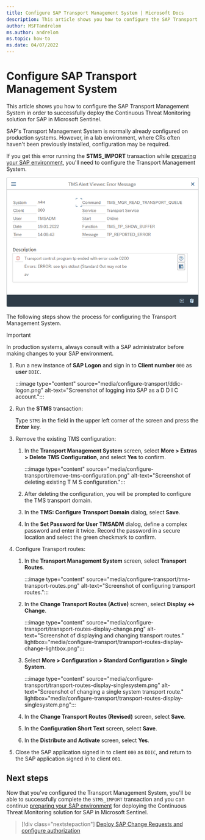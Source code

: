 ```yaml
---
title: Configure SAP Transport Management System | Microsoft Docs
description: This article shows you how to configure the SAP Transport Management System in the event of an error or in a lab environment where it hasn't already been configured, in order to successfully deploy the Continuous Threat Monitoring solution for SAP in Microsoft Sentinel.
author: MSFTandrelom
ms.author: andrelom
ms.topic: how-to
ms.date: 04/07/2022
---
```

# Configure SAP Transport Management System

This article shows you how to configure the SAP Transport Management System in order to successfully deploy the Continuous Threat Monitoring solution for SAP in Microsoft Sentinel.

SAP's Transport Management System is normally already configured on production systems. However, in a lab environment, where CRs often haven't been previously installed, configuration may be required.

If you get this error running the **STMS_IMPORT** transaction while [preparing your SAP environment](preparing-sap.md), you'll need to configure the Transport Management System.

![Error while running STMS_IMPORT transaction](./media/configure-transport/stms-import-error.png "Error while running STMS_IMPORT transaction")

The following steps show the process for configuring the Transport Management System.

> [!IMPORTANT] 
> In production systems, always consult with a SAP administrator before making changes to your SAP environment.

1. Run a new instance of **SAP Logon** and sign in to **Client number** `000` as **user** `DDIC`.

    :::image type="content" source="media/configure-transport/ddic-logon.png" alt-text="Screenshot of logging into SAP as a D D I C account.":::

1. Run the **STMS** transaction:

    Type `STMS` in the field in the upper left corner of the screen and press the **Enter** key.

1. Remove the existing TMS configuration:

    1. In the **Transport Management System** screen, select **More > Extras > Delete TMS Configuration**, and select **Yes** to confirm.

        :::image type="content" source="media/configure-transport/remove-tms-configuration.png" alt-text="Screenshot of deleting existing T M S configuration.":::

    1. After deleting the configuration, you will be prompted to configure the TMS transport domain.

    1. In the **TMS: Configure Transport Domain** dialog, select **Save**.

    1. In the **Set Password for User TMSADM** dialog, define a complex password and enter it twice. Record the password in a secure location and select the green checkmark to confirm.

1. Configure Transport routes:

    1. In the **Transport Management System** screen, select **Transport Routes**.

        :::image type="content" source="media/configure-transport/tms-transport-routes.png" alt-text="Screenshot of configuring transport routes.":::

    1. In the **Change Transport Routes (Active)** screen, select **Display <-> Change**.

        :::image type="content" source="media/configure-transport/transport-routes-display-change.png" alt-text="Screenshot of displaying and changing transport routes." lightbox="media/configure-transport/transport-routes-display-change-lightbox.png":::

    1. Select **More > Configuration > Standard Configuration > Single System**.

        :::image type="content" source="media/configure-transport/transport-routes-display-singlesystem.png" alt-text="Screenshot of changing a single system transport route." lightbox="media/configure-transport/transport-routes-display-singlesystem.png":::

    1. In the **Change Transport Routes (Revised)** screen, select **Save**.

    1. In the **Configuration Short Text** screen, select **Save**.

    1. In the **Distribute and Activate** screen, select **Yes**.

1. Close the SAP application signed in to client `000` as `DDIC`, and return to the SAP application signed in to client `001`.

## Next steps

Now that you've configured the Transport Management System, you'll be able to successfully complete the `STMS_IMPORT` transaction and you can continue [preparing your SAP environment](preparing-sap.md) for deploying the Continuous Threat Monitoring solution for SAP in Microsoft Sentinel.

> [!div class="nextstepaction"]
> [Deploy SAP Change Requests and configure authorization](preparing-sap.md#set-up-the-applications)

